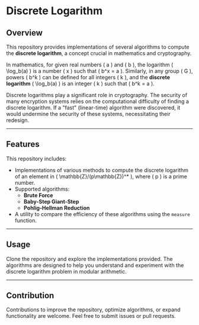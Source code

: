 # Discrete Logarithm

## Overview

This repository provides implementations of several algorithms to compute the **discrete logarithm**, a concept crucial in mathematics and cryptography.

In mathematics, for given real numbers \( a \) and \( b \), the logarithm \( \log_b(a) \) is a number \( x \) such that \( b^x = a \). Similarly, in any group \( G \), powers \( b^k \) can be defined for all integers \( k \), and the **discrete logarithm** \( \log_b(a) \) is an integer \( k \) such that \( b^k = a \).

Discrete logarithms play a significant role in cryptography. The security of many encryption systems relies on the computational difficulty of finding a discrete logarithm. If a "fast" (linear-time) algorithm were discovered, it would undermine the security of these systems, necessitating their redesign.

---

## Features

This repository includes:
- Implementations of various methods to compute the discrete logarithm of an element in \( \mathbb{Z}/(p\mathbb{Z})^* \), where \( p \) is a prime number.
- Supported algorithms:
  - **Brute Force**
  - **Baby-Step Giant-Step**
  - **Pohlig-Hellman Reduction**
- A utility to compare the efficiency of these algorithms using the `measure` function.

---

## Usage

Clone the repository and explore the implementations provided. The algorithms are designed to help you understand and experiment with the discrete logarithm problem in modular arithmetic.

---

## Contribution

Contributions to improve the repository, optimize algorithms, or expand functionality are welcome. Feel free to submit issues or pull requests.
